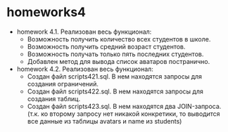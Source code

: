 # homeworks4
* homework 4.1. Реализован весь функционал:
  - Возможность получить количество всех студентов в школе.
  - Возможность получить средний возраст студентов.
  - Возможность получать только пять последних студентов.
  - Добавлен метод для вывода список аватаров постранично.
* homework 4.2. Реализован весь функционал:
  - Создан файл scripts421.sql. В нем находятся запросы для создания ограничений.
  - Создан файл scripts422.sql. В нем находятся запросы для создания таблиц.
  - Создан файл scripts423.sql. В нем находятся два JOIN-запроса.(т.к. ко второму запросу нет никакой конкретики, то выводится все данные из таблицы avatars и name из students)
